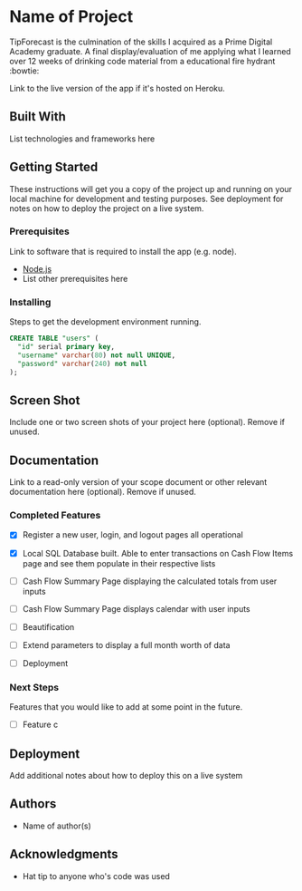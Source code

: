 # Name of Project

TipForecast is the culmination of the skills I acquired as a Prime Digital Academy graduate. A final display/evaluation of me applying what I learned over 12 weeks of drinking code material from a educational fire hydrant :bowtie:

Link to the live version of the app if it's hosted on Heroku.

## Built With

List technologies and frameworks here

## Getting Started

These instructions will get you a copy of the project up and running on your local machine for development and testing purposes. See deployment for notes on how to deploy the project on a live system.

### Prerequisites

Link to software that is required to install the app (e.g. node).

- [Node.js](https://nodejs.org/en/)
- List other prerequisites here


### Installing

Steps to get the development environment running.

```sql
CREATE TABLE "users" (
  "id" serial primary key,
  "username" varchar(80) not null UNIQUE,
  "password" varchar(240) not null
);
```

## Screen Shot

Include one or two screen shots of your project here (optional). Remove if unused.

## Documentation

Link to a read-only version of your scope document or other relevant documentation here (optional). Remove if unused.

### Completed Features

- [x] Register a new user, login, and logout pages all operational
- [x] Local SQL Database built. Able to enter transactions on Cash Flow Items page and see them populate in their respective lists
- [ ] Cash Flow Summary Page displaying the calculated totals from user inputs
- [ ] Cash Flow Summary Page displays calendar with user inputs 
- [ ] Beautification
- [ ] Extend parameters to display a full month worth of data
- [ ] Deployment


### Next Steps

Features that you would like to add at some point in the future.

- [ ] Feature c

## Deployment

Add additional notes about how to deploy this on a live system

## Authors

* Name of author(s)


## Acknowledgments

* Hat tip to anyone who's code was used
